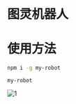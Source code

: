 # 图灵机器人
# 使用方法
```bash
npm i -g my-robot
```
```
my-robot
```
![1](http://ww1.sinaimg.cn/large/be86cc18gy1flhmixinw5j20ox0dbdh9.jpg)
